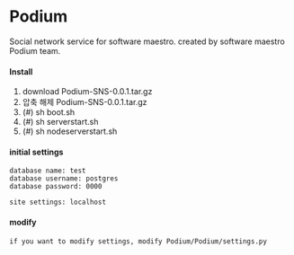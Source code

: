 Podium
======

Social network service for software maestro.
created by software maestro Podium team.



#### Install
1. download Podium-SNS-0.0.1.tar.gz
2. 압축 해제 Podium-SNS-0.0.1.tar.gz
3. (#) sh boot.sh
4. (#) sh serverstart.sh
5. (#) sh nodeserverstart.sh


#### initial settings
    database name: test
    database username: postgres
    database password: 0000

    site settings: localhost

#### modify
	if you want to modify settings, modify Podium/Podium/settings.py
